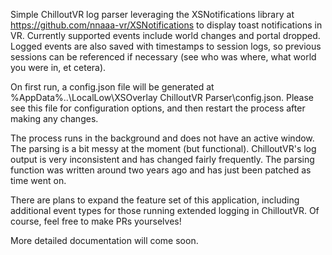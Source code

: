 Simple ChilloutVR log parser leveraging the XSNotifications library at https://github.com/nnaaa-vr/XSNotifications to display toast notifications in VR. Currently supported events include world changes and portal dropped. Logged events are also saved with timestamps to session logs, so previous sessions can be referenced if necessary (see who was where, what world you were in, et cetera).

On first run, a config.json file will be generated at %AppData%\..\LocalLow\XSOverlay ChilloutVR Parser\config.json. Please see this file for configuration options, and then restart the process after making any changes.

The process runs in the background and does not have an active window.
The parsing is a bit messy at the moment (but functional). ChilloutVR's log output is very inconsistent and has changed fairly frequently. The parsing function was written around two years ago and has just been patched as time went on.

There are plans to expand the feature set of this application, including additional event types for those running extended logging in ChilloutVR. Of course, feel free to make PRs yourselves!

More detailed documentation will come soon.
